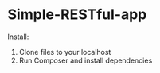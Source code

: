 # Simple-RESTful-app

Install: 

1. Clone files to your localhost
2. Run Composer and install dependencies
